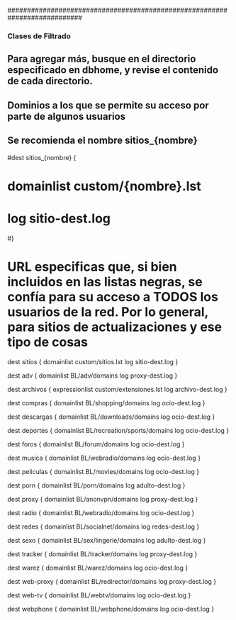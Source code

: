 ########################################################################### 
### Clases de Filtrado 
## Para agregar más, busque en el directorio especificado en dbhome, y revise el contenido de cada directorio. 

## Dominios a los que se permite su acceso por parte de algunos usuarios
## Se recomienda el nombre sitios_{nombre}
#dest sitios_{nombre} {
#  domainlist custom/{nombre}.lst
#  log sitio-dest.log
#}

# URL especificas que, si bien incluidos en las listas negras, se confía para su acceso a TODOS los usuarios de la red. Por lo general, para sitios de actualizaciones y ese tipo de cosas
dest sitios { 
    domainlist custom/sitios.lst
    log sitio-dest.log
} 

dest adv {
    domainlist BL/adv/domains
    log proxy-dest.log 
}

dest archivos {
    expressionlist custom/extensiones.lst
    log archivo-dest.log
}

dest compras {
    domainlist BL/shopping/domains 
    log ocio-dest.log
}

dest descargas {
    domainlist BL/downloads/domains
    log ocio-dest.log
}

dest deportes {
    domainlist BL/recreation/sports/domains
    log ocio-dest.log
}

dest foros {
    domainlist BL/forum/domains
    log ocio-dest.log
}

dest musica {
    domainlist BL/webradio/domains
    log ocio-dest.log
}

dest peliculas {
    domainlist BL/movies/domains
    log ocio-dest.log
}

dest porn {
    domainlist BL/porn/domains
    log adulto-dest.log
}

dest proxy {
    domainlist BL/anonvpn/domains
    log proxy-dest.log
}

dest radio {
    domainlist BL/webradio/domains
    log ocio-dest.log
}

dest redes {
    domainlist BL/socialnet/domains
    log redes-dest.log
} 

dest sexo {
    domainlist BL/sex/lingerie/domains
    log adulto-dest.log
}

dest tracker {
    domainlist BL/tracker/domains
    log proxy-dest.log
}

dest warez {
    domainlist BL/warez/domains
    log ocio-dest.log
}
 
dest web-proxy {
    domainlist BL/redirector/domains
    log proxy-dest.log
}

dest web-tv {
    domainlist BL/webtv/domains
    log ocio-dest.log
}

dest webphone {
    domainlist BL/webphone/domains
    log ocio-dest.log
}
